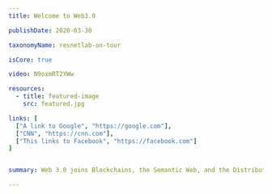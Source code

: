 ```yaml
---
title: Welcome to Web3.0

publishDate: 2020-03-30

taxonomyName: resnetlab-on-tour

isCore: true

video: N9oxmRT2YWw

resources:
  - title: featured-image
    src: featured.jpg

links: [
  ["A link to Google", "https://google.com"],
  ["CNN", "https://cnn.com"],
  ["This links to Facebook", "https://facebook.com"]
]


summary: Web 3.0 joins Blockchains, the Semantic Web, and the Distributed Web in one package and creates a revolution, which will change the way we do networking! Stick around to find out the motivation for the movement, the progress so far, as well as the role of IPFS in it.

---
```

